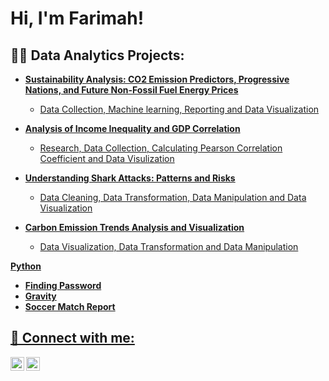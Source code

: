 # <h1>Hi, I'm Farimah!
 
<h2>👩‍💻 Data Analytics Projects:</h2>

- <b><a href="https://github.com/farimaahchz/07-Co2.git">Sustainability Analysis: CO2 Emission Predictors, Progressive Nations, and Future Non-Fossil Fuel Energy Prices</b>
  - Data Collection, Machine learning, Reporting and Data Visualization</b>
- <b><a href="https://github.com/farimaahchz/06_Income_inequality_in_relation_to_GDP.git">Analysis of Income Inequality and GDP Correlation</b>
  - Research, Data Collection, Calculating Pearson Correlation Coefficient
and Data Visulization</b>
- <b><a href="https://github.com/farimaahchz/05-Shark-Attack.git">Understanding Shark Attacks: Patterns and Risks</b>
  - Data Cleaning, Data Transformation, Data Manipulation and Data Visualization</b>

- <b><a href="https://github.com/farimaahchz/04-Global-CO2-Emissions.git">Carbon Emission Trends Analysis and Visualization</b>
  - Data Visualization, Data Transformation and Data Manipulation </b>

<b>Python</b>
- <b><a href="https://github.com/farimaahchz/03-Files.git">Finding Password</b>
- <b><a href="https://github.com/farimaahchz/02-Arguments.git">Gravity</b>
- <b><a href="https://github.com/farimaahchz/01-strings.git">Soccer Match Report</b>


<h2> 🤳 Connect with me:</h2>

[<img align="left" alt="farimaahchz | YouTube" width="22px" src="https://cdn.jsdelivr.net/npm/simple-icons@v3/icons/youtube.svg" />][youtube]
[<img align="left" alt="farimaahchz | LinkedIn" width="22px" src="https://cdn.jsdelivr.net/npm/simple-icons@v3/icons/linkedin.svg" />][linkedin]

[youtube]: www.youtube.com/playlist?list=PLsU3bgvRlRTPuG1439TVxSrrTMHwpEMSS
[linkedin]: www.linkedin.com/in/farimah-chamanzadeh-766110115

<!--
**joshmadakor1/joshmadakor1** is a ✨ _special_ ✨ repository because its `README.md` (this file) appears on your GitHub profile.

Here are some ideas to get you started:

- 🔭 I’m currently working on ...
- 🌱 I’m currently learning ...
- 👯 I’m looking to collaborate on ...
- 🤔 I’m looking for help with ...
- 💬 Ask me about ...
- 📫 How to reach me: ...
- 😄 Pronouns: ...
- ⚡ Fun fact: ...
-->
